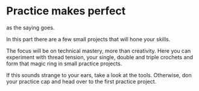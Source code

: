 # Practice makes perfect
as the saying goes.

In this part there are a few small projects that will hone your skills.

The focus will be on technical mastery, more than creativity. Here you can
experiment with thread tension, your single, double and triple crochets and form
that magic ring in small practice projects.

If this sounds strange to your ears, take a look at the tools. Otherwise, don
your practice cap and head over to the first practice project.
